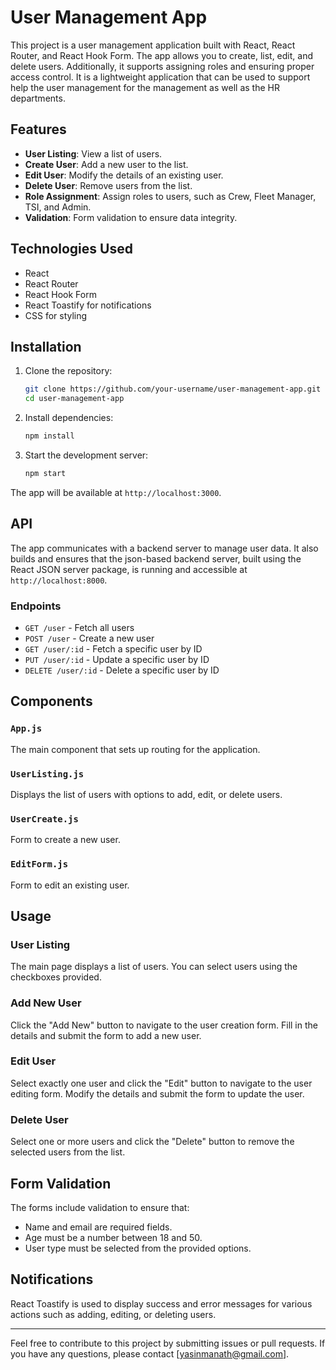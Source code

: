 # User Management App

This project is a user management application built with React, React Router, and React Hook Form. The app allows you to create, list, edit, and delete users. Additionally, it supports assigning roles and ensuring proper access control. It is a lightweight application that can be used to support help the user management for the management as well as the HR departments.

## Features

- **User Listing**: View a list of users.
- **Create User**: Add a new user to the list.
- **Edit User**: Modify the details of an existing user.
- **Delete User**: Remove users from the list.
- **Role Assignment**: Assign roles to users, such as Crew, Fleet Manager, TSI, and Admin.
- **Validation**: Form validation to ensure data integrity.

## Technologies Used

- React
- React Router
- React Hook Form
- React Toastify for notifications
- CSS for styling

## Installation

1. Clone the repository:
   ```bash
   git clone https://github.com/your-username/user-management-app.git
   cd user-management-app
   ```

2. Install dependencies:
   ```bash
   npm install
   ```

3. Start the development server:
   ```bash
   npm start
   ```

The app will be available at `http://localhost:3000`.

## API

The app communicates with a backend server to manage user data. It also builds and ensures that the json-based backend server, built using the React JSON server package, is running and accessible at `http://localhost:8000`.

### Endpoints

- `GET /user` - Fetch all users
- `POST /user` - Create a new user
- `GET /user/:id` - Fetch a specific user by ID
- `PUT /user/:id` - Update a specific user by ID
- `DELETE /user/:id` - Delete a specific user by ID

## Components

### `App.js`

The main component that sets up routing for the application.

### `UserListing.js`

Displays the list of users with options to add, edit, or delete users.

### `UserCreate.js`

Form to create a new user.

### `EditForm.js`

Form to edit an existing user.

## Usage

### User Listing

The main page displays a list of users. You can select users using the checkboxes provided.

### Add New User

Click the "Add New" button to navigate to the user creation form. Fill in the details and submit the form to add a new user.

### Edit User

Select exactly one user and click the "Edit" button to navigate to the user editing form. Modify the details and submit the form to update the user.

### Delete User

Select one or more users and click the "Delete" button to remove the selected users from the list.

## Form Validation

The forms include validation to ensure that:

- Name and email are required fields.
- Age must be a number between 18 and 50.
- User type must be selected from the provided options.

## Notifications

React Toastify is used to display success and error messages for various actions such as adding, editing, or deleting users.


---

Feel free to contribute to this project by submitting issues or pull requests. If you have any questions, please contact [yasinmanath@gmail.com].

